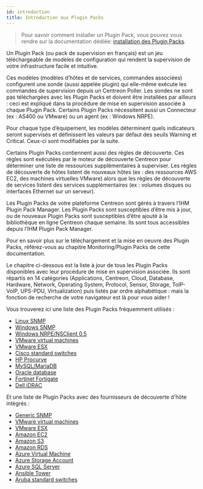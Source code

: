 ```yaml
---
id: introduction
title: Introduction aux Plugin Packs
---
```


> Pour savoir comment installer un Plugin Pack, vous pouvez vous rendre sur la documentation dédiée: 
> [installation des Plugin Packs](../../monitoring/pluginpacks).

Un Plugin Pack (ou pack de supervision en français) est un jeu téléchargeable
de modèles de configuration qui rendent la supervision de votre infrastructure
facile et intuitive.

Ces modèles (modèles d’hôtes et de services, commandes associées) configurent
une sonde (aussi appelée plugin) qui elle-même exécute les commandes de
supervision depuis un Centreon Poller. Les sondes ne sont pas téléchargées avec
les Plugin Packs et doivent être installées par ailleurs : ceci est expliqué
dans la procédure de mise en supervision associée à chaque Plugin Pack.
Certains Plugin Packs nécessitent aussi un Connecteur (ex : AS400 ou VMware)
ou un agent (ex : Windows NRPE).

Pour chaque type d’équipement, les modèles déterminent quels indicateurs seront
supervisés et définissent les valeurs par défaut des seuils Warning et
Critical. Ceux-ci sont modifiables par la suite.

Certains Plugin Packs contiennent aussi des règles de découverte. Ces règles
sont exécutées par le moteur de découverte Centreon pour déterminer une liste
de ressources supplémentaires à superviser. Les règles de découverte de hôtes
listent de nouveaux hôtes (ex : des ressources AWS EC2, des machines virtuelles
VMware) alors que les règles de découverte de services listent des services
supplémentaires (ex : volumes disques ou interfaces Ethernet sur un serveur).

Les Plugin Packs de votre plateforme Centreon sont gérés à travers l’IHM Plugin
Pack Manager. Les Plugin Packs sont susceptibles d’être mis à jour, ou de
nouveaux Plugin Packs sont susceptibles d’être ajouté à la bibliothèque en
ligne Centreon chaque semaine. Ils sont tous accessibles depuis l’IHM Plugin
Pack Manager.

Pour en savoir plus sur le téléchargement et la mise en oeuvre des Plugin
Packs, référez-vous au chapitre Monitoring/Plugin Packs de cette documentation.

Le chapitre ci-dessous est la liste à jour de tous les Plugin Packs disponibles
avec leur procédure de mise en supervision associée. Ils sont répartis en 14
catégories (Applications, Centreon, Cloud, Database, Hardware, Network,
Operating System, Protocol, Sensor, Storage, ToIP-VoIP, UPS-PDU,
Virtualization) puis listés par ordre alphabétique : mais la fonction de
recherche de votre navigateur est là pour vous aider !

Vous trouverez ici une liste des Plugin Packs fréquemment utilisés :

  - [Linux SNMP](procedures/operatingsystems-linux-snmp.md)
  - [Windows SNMP](procedures/operatingsystems-windows-snmp.md)
  - [Windows NRPE/NSClient 0.5](procedures/operatingsystems-windows-nsclient-05-nrpe.md)
  - [VMware virtual machines](procedures/virtualization-vmware2-vm.md)
  - [VMware ESX](procedures/virtualization-vmware2-esx.md)
  - [Cisco standard switches](procedures/network-cisco-standard-snmp.md)
  - [HP Procurve](procedures/network-switchs-hp-procurve-snmp.md)
  - [MySQL/MariaDB](procedures/applications-databases-mysql.md)
  - [Oracle database](procedures/applications-databases-oracle.md)
  - [Fortinet Fortigate](procedures/network-firewalls-fortinet-fortigate-snmp.md)
  - [Dell iDRAC](procedures/hardware-servers-dell-idrac-snmp.md)

Et une liste de Plugin Packs avec des fournisseurs de découverte d'hôte
intégrés :

  - [Generic SNMP](procedures/applications-protocol-snmp.md)
  - [VMware virtual machines](procedures/virtualization-vmware2-vm.md)
  - [VMware ESX](procedures/virtualization-vmware2-esx.md)
  - [Amazon EC2](procedures/cloud-aws-ec2.md)
  - [Amazon S3](procedures/cloud-aws-s3.md)
  - [Amazon RDS](procedures/cloud-aws-rds.md)
  - [Azure Virtual Machine](procedures/cloud-azure-compute-virtualmachine.md)
  - [Azure Storage Account](procedures/cloud-azure-storage-storageaccount.md)
  - [Azure SQL Server](procedures/cloud-azure-database-sqlserver.md)
  - [Ansible Tower](procedures/applications-ansible-tower.md)
  - [Aruba standard switches](procedures/network-switchs-aruba-standard-snmp.md)
